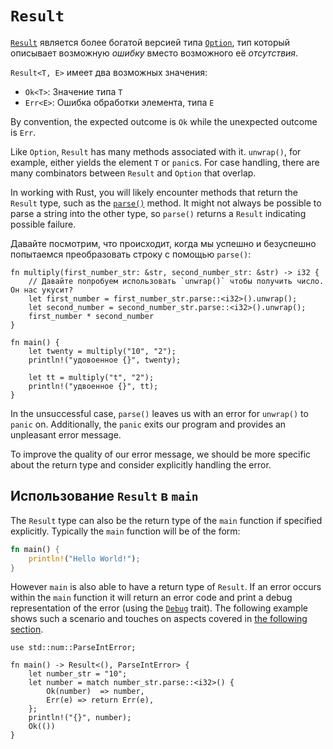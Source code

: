 # `Result`

[`Result`](https://doc.rust-lang.org/std/result/enum.Result.html) является более богатой версией типа [`Option`](https://doc.rust-lang.org/std/option/enum.Option.html), тип который описывает возможную *ошибку* вместо возможного её *отсутствия*.

`Result<T, E>` имеет два возможных значения:

- `Ok<T>`: Значение типа `T`
- `Err<E>`: Ошибка обработки элемента, типа `E`

By convention, the expected outcome is `Ok` while the unexpected outcome is `Err`.

Like `Option`, `Result` has many methods associated with it. `unwrap()`, for
example, either yields the element `T` or `panic`s. For case handling,
there are many combinators between `Result` and `Option` that overlap.

In working with Rust, you will likely encounter methods that return the
`Result` type, such as the [`parse()`](https://doc.rust-lang.org/std/primitive.str.html#method.parse) method. It might not always
be possible to parse a string into the other type, so `parse()` returns a
`Result` indicating possible failure.

Давайте посмотрим, что происходит, когда мы успешно и безуспешно попытаемся преобразовать строку с помощью `parse()`:

```rust,editable,ignore,mdbook-runnable
fn multiply(first_number_str: &str, second_number_str: &str) -> i32 {
    // Давайте попробуем использовать `unwrap()` чтобы получить число. Он нас укусит?
    let first_number = first_number_str.parse::<i32>().unwrap();
    let second_number = second_number_str.parse::<i32>().unwrap();
    first_number * second_number
}

fn main() {
    let twenty = multiply("10", "2");
    println!("удовоенное {}", twenty);

    let tt = multiply("t", "2");
    println!("удвоенное {}", tt);
}
```

In the unsuccessful case, `parse()` leaves us with an error for `unwrap()`
to `panic` on. Additionally, the `panic` exits our program and provides an
unpleasant error message.

To improve the quality of our error message, we should be more specific
about the return type and consider explicitly handling the error.

## Использование `Result` в `main`

The `Result` type can also be the return type of the `main` function if
specified explicitly. Typically the `main` function will be of the form:

```rust
fn main() {
    println!("Hello World!");
}
```

However `main` is also able to have a return type of `Result`. If an error
occurs within the `main` function it will return an error code and print a debug
representation of the error (using the [`Debug`](https://doc.rust-lang.org/std/fmt/trait.Debug.html) trait). The following example
shows such a scenario and touches on aspects covered in [the following section](result/early_returns.md).

```rust,editable
use std::num::ParseIntError;

fn main() -> Result<(), ParseIntError> {
    let number_str = "10";
    let number = match number_str.parse::<i32>() {
        Ok(number)  => number,
        Err(e) => return Err(e),
    };
    println!("{}", number);
    Ok(())
}
```
